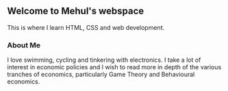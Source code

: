 ## Welcome to Mehul's webspace

This is where I learn HTML, CSS and web development.

### About Me

I love swimming, cycling and tinkering with electronics. I take a lot of interest in economic policies and I wish to read more in depth of the various tranches of economics, particularly Game Theory and Behavioural economics. 

